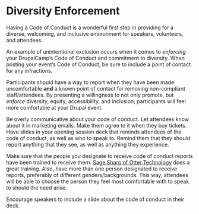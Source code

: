 # Diversity Enforcement

Having a Code of Conduct is a wonderful first step in providing for a diverse, welcoming, and inclusive environment for speakers, volunteers, and attendees.

An example of unintentional exclusion occurs when it comes to *enforcing* your DrupalCamp’s Code of Conduct and commitment to diversity. When posting your event’s Code of Conduct, be sure to include a point of contact for any infractions.

Participants should have a way to report when they have been made uncomfortable **and** a known point of contact for removing non-compliant staff/attendees. By presenting a willingness to not only promote, but *enforce* diversity, equity, accessibility, and inclusion, participants will feel more comfortable at your Drupal event.  

Be overly communicative about your code of conduct. Let attendees know about it in marketing emails. Make them agree to it when they buy tickets. Have slides in your opening session deck that reminds attendees of the code of conduct, as well as who to speak to. Remind them that they should report anything that they see, as well as anything they experience. 

Make sure that the people you designate to receive code of conduct reports have been trained to receive them. [Sage Sharp of Otter Technology](https://otter.technology/) does a great training. Also, have more than one person designated to receive reports, preferably of different genders/backgrounds. This way, attendees will be able to choose the person they feel most comfortable with to speak to should the need arise. 

Encourage speakers to include a slide about the code of conduct in their deck. 